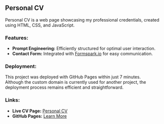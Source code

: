 ## Personal CV

Personal CV is a web page showcasing my professional credentials, created using HTML, CSS, and JavaScript. 

### Features:
- **Prompt Engineering:** Efficiently structured for optimal user interaction.
- **Contact Form:** Integrated with [Formspark.io](https://formspark.io/) for easy communication.

### Deployment:
This project was deployed with GitHub Pages within just 7 minutes. Although the custom domain is currently used for another project, the deployment process remains efficient and straightforward.

### Links:
- **Live CV Page:** [Personal CV](https://jimp-lab.github.io/MyPersonalCv/)
- **GitHub Pages:** [Learn More](https://pages.github.com/)
